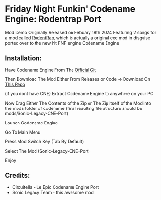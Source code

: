 # Friday Night Funkin' Codename Engine: Rodentrap Port
Mod Demo Originally Released on Febuary 18th 2024 Featuring 2 songs for a mod called [RodentRap](https://gamejolt.com/games/rodentrap/856711), which is actually a original exe mod in disguise ported over to the new hit FNF engine Codename Engine
## Installation:
Have Codename Engine From The [Official Git](https://github.com/CodenameCrew/CodenameEngine)

Then Download The Mod Either From Releases or Code -> Download On [This Repo](https://github.com/Circuitella/Sonic-Legacy-CNE-Port)

(if you dont have CNE) Extract Codename Engine to anywhere on your PC

Now Drag Either The Contents of the Zip or The Zip itself of the Mod into the mods folder of codename (final resulting file structure should be mods/Sonic-Legacy-CNE-Port)

Launch Codename Engine

Go To Main Menu

Press Mod Switch Key (Tab By Default)

Select The Mod (Sonic-Legacy-CNE-Port)

Enjoy

## Credits:
* Circuitella - Le Epic Codename Engine Port
* Sonic Legacy Team - this awesome mod

